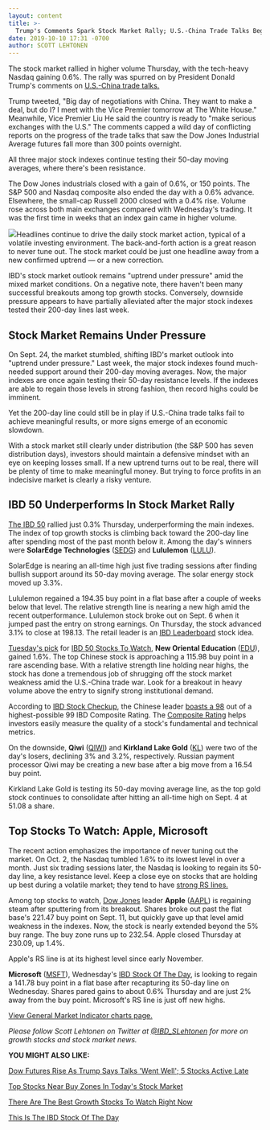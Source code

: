 ```yaml
---
layout: content
title: >-
  Trump's Comments Spark Stock Market Rally; U.S.-China Trade Talks Begin
date: 2019-10-10 17:31 -0700
author: SCOTT LEHTONEN
---
```






The stock market rallied in higher volume Thursday, with the tech-heavy Nasdaq gaining 0.6%. The rally was spurred on by President Donald Trump's comments on [U.S.-China trade talks.](https://www.investors.com/news/economy/china-trade-talks-trump-negotiates-dow-jones-deal-hopes/)




Trump tweeted, "Big day of negotiations with China. They want to make a deal, but do I? I meet with the Vice Premier tomorrow at The White House." Meanwhile, Vice Premier Liu He said the country is ready to "make serious exchanges with the U.S." The comments capped a wild day of conflicting reports on the progress of the trade talks that saw the Dow Jones Industrial Average futures fall more than 300 points overnight.


All three major stock indexes continue testing their 50-day moving averages, where there's been resistance.


The Dow Jones industrials closed with a gain of 0.6%, or 150 points. The S&P 500 and Nasdaq composite also ended the day with a 0.6% advance. Elsewhere, the small-cap Russell 2000 closed with a 0.4% rise. Volume rose across both main exchanges compared with Wednesday's trading. It was the first time in weeks that an index gain came in higher volume.


![](https://www.investors.com/wp-content/uploads/2019/10/MP101019-261x300.jpg)Headlines continue to drive the daily stock market action, typical of a volatile investing environment. The back-and-forth action is a great reason to never tune out. The stock market could be just one headline away from a new confirmed uptrend — or a new correction.


IBD's stock market outlook remains "uptrend under pressure" amid the mixed market conditions. On a negative note, there haven't been many successful breakouts among top growth stocks. Conversely, downside pressure appears to have partially alleviated after the major stock indexes tested their 200-day lines last week.


Stock Market Remains Under Pressure
-----------------------------------


On Sept. 24, the market stumbled, shifting IBD's market outlook into "uptrend under pressure." Last week, the major stock indexes found much-needed support around their 200-day moving averages. Now, the major indexes are once again testing their 50-day resistance levels. If the indexes are able to regain those levels in strong fashion, then record highs could be imminent.


Yet the 200-day line could still be in play if U.S.-China trade talks fail to achieve meaningful results, or more signs emerge of an economic slowdown.


With a stock market still clearly under distribution (the S&P 500 has seven distribution days), investors should maintain a defensive mindset with an eye on keeping losses small. If a new uptrend turns out to be real, there will be plenty of time to make meaningful money. But trying to force profits in an indecisive market is clearly a risky venture.


IBD 50 Underperforms In Stock Market Rally
------------------------------------------


[The IBD 50](https://research.investors.com/stock-lists/ibd-50/) rallied just 0.3% Thursday, underperforming the main indexes. The index of top growth stocks is climbing back toward the 200-day line after spending most of the past month below it. Among the day's winners were **SolarEdge Technologies** ([SEDG](https://research.investors.com/quote.aspx?symbol=SEDG)) and **Lululemon** ([LULU](https://research.investors.com/quote.aspx?symbol=LULU)).


SolarEdge is nearing an all-time high just five trading sessions after finding bullish support around its 50-day moving average. The solar energy stock moved up 3.3%.


Lululemon regained a 194.35 buy point in a flat base after a couple of weeks below that level. The relative strength line is nearing a new high amid the recent outperformance. Lululemon stock broke out on Sept. 6 when it jumped past the entry on strong earnings. On Thursday, the stock advanced 3.1% to close at 198.13. The retail leader is an [IBD Leaderboard](https://www.investors.com/product/leaderboard/?artProdLink=Leaderboard) stock idea.



[Tuesday's pick](https://www.investors.com/research/stocks-to-watch-new-oriental-rare-buy-point-trade-war/) for [IBD 50 Stocks To Watch](https://www.investors.com/research/ibd-50-growth-stocks-to-watch/), **New Oriental Education** ([EDU](https://research.investors.com/quote.aspx?symbol=EDU)), gained 1.6%. The top Chinese stock is approaching a 115.98 buy point in a rare ascending base. With a relative strength line holding near highs, the stock has done a tremendous job of shrugging off the stock market weakness amid the U.S.-China trade war. Look for a breakout in heavy volume above the entry to signify strong institutional demand.


According to [IBD Stock Checkup](https://research.investors.com/stock-checkup/), the Chinese leader [boasts a 98](https://research.investors.com/stock-checkup/nyse-new-orientl-eduandtech-ads-edu.aspx) out of a highest-possible 99 IBD Composite Rating. The [Composite Rating](https://www.investors.com/how-to-invest/investors-corner/how-to-research-growth-stocks/) helps investors easily measure the quality of a stock's fundamental and technical metrics.


On the downside, **Qiwi** ([QIWI](https://research.investors.com/quote.aspx?symbol=QIWI)) and **Kirkland Lake Gold** ([KL](https://research.investors.com/quote.aspx?symbol=KL)) were two of the day's losers, declining 3% and 3.2%, respectively. Russian payment processor Qiwi may be creating a new base after a big move from a 16.54 buy point.


Kirkland Lake Gold is testing its 50-day moving average line, as the top gold stock continues to consolidate after hitting an all-time high on Sept. 4 at 51.08 a share.


Top Stocks To Watch: Apple, Microsoft
-------------------------------------



The recent action emphasizes the importance of never tuning out the market. On Oct. 2, the Nasdaq tumbled 1.6% to its lowest level in over a month. Just six trading sessions later, the Nasdaq is looking to regain its 50-day line, a key resistance level. Keep a close eye on stocks that are holding up best during a volatile market; they tend to have [strong RS lines.](https://www.investors.com/how-to-invest/investors-corner/a-stock-breakout-specialty-tool-the-relative-strength-line/)


Among top stocks to watch, [Dow Jones](https://www.investors.com/research/dow-jones-stocks/) leader **Apple** ([AAPL](https://research.investors.com/quote.aspx?symbol=AAPL)) is regaining steam after sputtering from its breakout. Shares broke out past the flat base's 221.47 buy point on Sept. 11, but quickly gave up that level amid weakness in the indexes. Now, the stock is nearly extended beyond the 5% buy range. The buy zone runs up to 232.54. Apple closed Thursday at 230.09, up 1.4%.


Apple's RS line is at its highest level since early November.



**Microsoft** ([MSFT](https://research.investors.com/quote.aspx?symbol=MSFT)), Wednesday's [IBD Stock Of The Day](https://www.investors.com/research/ibd-stock-of-the-day/), is looking to regain a 141.78 buy point in a flat base after recapturing its 50-day line on Wednesday. Shares pared gains to about 0.6% Thursday and are just 2% away from the buy point. Microsoft's RS line is just off new highs.


[View General Market Indicator charts page.](https://www.investors.com/wp-content/uploads/2019/10/IBD1010152207GMI2.pdf)


*Please follow Scott Lehtonen on Twitter at [@IBD\_SLehtonen](https://twitter.com/IBD_SLehtonen) for more on growth stocks and stock market news.*


**YOU MIGHT ALSO LIKE:**


[Dow Futures Rise As Trump Says Talks 'Went Well'; 5 Stocks Active Late](https://www.investors.com/market-trend/stock-market-today/dow-jones-futures-china-trade-talks-went-well-trump-says-apple-stock-market-rally/)


[Top Stocks Near Buy Zones In Today's Stock Market](https://www.investors.com/category/stock-lists/stocks-near-a-buy-zone/)


[There Are The Best Growth Stocks To Watch Right Now](https://www.investors.com/stock-lists/best-growth-stocks-buy-watch-ibd-stock-lists/)


[This Is The IBD Stock Of The Day](https://www.investors.com/research/ibd-stock-of-the-day/)




